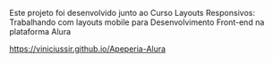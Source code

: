 Este projeto foi desenvolvido junto ao Curso Layouts Responsivos: Trabalhando com layouts mobile para Desenvolvimento Front-end na plataforma Alura

https://viniciussir.github.io/Apeperia-Alura
